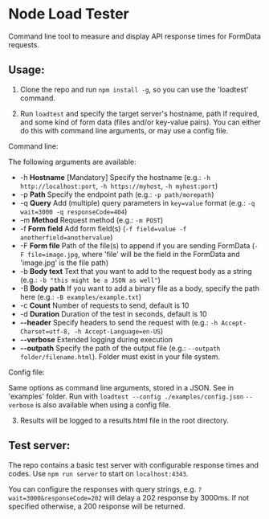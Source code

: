 # Node Load Tester
Command line tool to measure and display API response times for FormData requests.

## Usage:
1) Clone the repo and run `npm install -g`, so you can use the 'loadtest' command.

2) Run `loadtest` and specify the target server's hostname, path if required, and some kind of form data (files and/or key-value pairs). You can either do this with command line arguments, or may use a config file.


Command line:

The following arguments are available:
* -h    **Hostname**    [Mandatory] Specify the hostname (e.g.: `-h http://localhost:port`, `-h https://myhost`, `-h myhost:port`)
* -p    **Path**        Specify the endpoint path (e.g.: `-p path/morepath`)
* -q    **Query**       Add (multiple) query parameters in `key=value` format (e.g.: `-q wait=3000 -q responseCode=404`)
* -m    **Method**      Request method (e.g.: `-m POST`)
* -f    **Form field**  Add form field(s) (`-f field=value -f anotherfield=anothervalue`)
* -F    **Form file**   Path of the file(s) to append if you are sending FormData (`-F file=image.jpg`, where 'file' will be the field in the FormData and 'image.jpg' is the file path)
* -b    **Body text**   Text that you want to add to the request body as a string (e.g.: `-b "this might be a JSON as well"`)
* -B    **Body path**   If you want to add a binary file as a body, specify the path here (e.g.: `-B examples/example.txt`)
* -c    **Count**       Number of requests to send, default is 10
* -d    **Duration**    Duration of the test in seconds, default is 10
* **--header**          Specify headers to send the request with (e.g.: `-h Accept-Charset=utf-8, -h Accept-Language=en-US`)
* **--verbose**         Extended logging during execution
* **--outpath**         Specify the path of the output file (e.g.: `--outpath folder/filename.html`). Folder must exist in your file system.


Config file:

Same options as command line arguments, stored in a JSON. See in 'examples' folder.
Run with `loadtest --config ./examples/config.json`
`--verbose` is also available when using a config file.

3) Results will be logged to a results.html file in the root directory.


## Test server:

The repo contains a basic test server with configurable response times and codes.
Use `npm run server` to start on `localhost:4343`.

You can configure the responses with query strings, e.g. `?wait=3000&responseCode=202` will delay a 202 response by 3000ms. If not specified otherwise, a 200 response will be returned.
